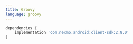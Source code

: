 ```yaml
---
title: Groovy
language: groovy
---
```


```groovy
dependencies {
    implementation 'com.nexmo.android:client-sdk:2.8.0'
}
```
